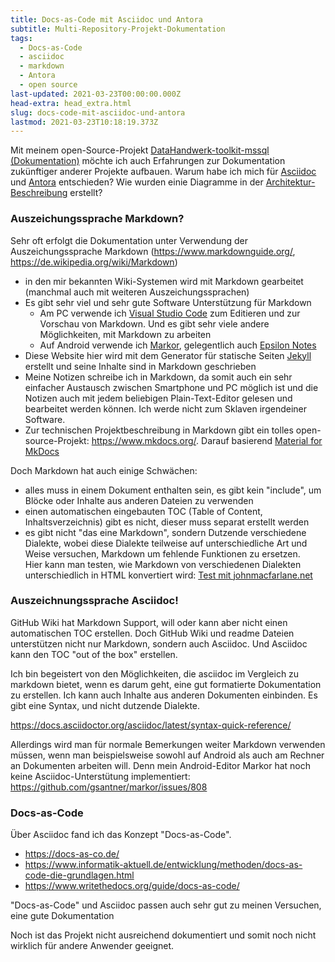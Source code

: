 ```yaml
---
title: Docs-as-Code mit Asciidoc und Antora
subtitle: Multi-Repository-Projekt-Dokumentation
tags:
  - Docs-as-Code
  - asciidoc
  - markdown
  - Antora
  - open source
last-updated: 2021-03-23T00:00:00.000Z
head-extra: head_extra.html
slug: docs-code-mit-asciidoc-und-antora
lastmod: 2021-03-23T10:18:19.373Z
---
```


Mit meinem open-Source-Projekt [DataHandwerk-toolkit-mssql (Dokumentation)](https://datahandwerk.github.io/docs) möchte ich auch Erfahrungen zur Dokumentation zukünftiger anderer Projekte aufbauen. Warum habe ich mich für [Asciidoc](https://docs.asciidoctor.org/asciidoc/latest/syntax-quick-reference/) und [Antora](https://antora.org/) entschieden? Wie wurden einie Diagramme in der [Architektur-Beschreibung](https://datahandwerk.github.io/docs/dhw/0.1.0/arc/architecture.html) erstellt?

### Auszeichungssprache Markdown?

Sehr oft erfolgt die Dokumentation unter Verwendung der Auszeichungssprache Markdown (https://www.markdownguide.org/, https://de.wikipedia.org/wiki/Markdown)

- in den mir bekannten Wiki-Systemen wird mit Markdown gearbeitet (manchmal auch mit weiteren Auszeichungssprachen)
- Es gibt sehr viel und sehr gute Software Unterstützung für Markdown
  - Am PC verwende ich [Visual Studio Code](https://code.visualstudio.com/) zum Editieren und zur Vorschau von Markdown. Und es gibt sehr viele andere Möglichkeiten, mit Markdown zu arbeiten
  - Auf Android verwende ich [Markor](https://gsantner.net/project/markor.html), gelegentlich auch [Epsilon Notes](http://epsilonexpert.com/e/index.php?i=1)
- Diese Website hier wird mit dem Generator für statische Seiten [Jekyll](https://jekyllrb.com/) erstellt und seine Inhalte sind in Markdown geschrieben
- Meine Notizen schreibe ich in Markdown, da somit auch ein sehr einfacher Austausch zwischen Smartphone und PC möglich ist und die Notizen auch mit jedem beliebigen Plain-Text-Editor gelesen und bearbeitet werden können. Ich werde nicht zum Sklaven irgendeiner Software.
- Zur technischen Projektbeschreibung in Markdown gibt ein tolles open-source-Projekt: https://www.mkdocs.org/. Darauf basierend [Material for MkDocs](https://squidfunk.github.io/mkdocs-material/)


Doch Markdown hat auch einige Schwächen:

- alles muss in einem Dokument enthalten sein, es gibt kein "include", um Blöcke oder Inhalte aus anderen Dateien zu verwenden
- einen automatischen eingebauten TOC (Table of Content, Inhaltsverzeichnis) gibt es nicht, dieser muss separat erstellt werden
- es gibt nicht "das eine Markdown", sondern Dutzende verschiedene Dialekte, wobei diese Dialekte teilweise auf unterschiedliche Art und Weise versuchen, Markdown um fehlende Funktionen zu ersetzen.  
  Hier kann man testen, wie Markdown von verschiedenen Dialekten unterschiedlich in HTML konvertiert wird: [Test mit johnmacfarlane.net](https://johnmacfarlane.net/babelmark2/?normalize=1&text=*+A%0A+*+B%0A++*+C%0A+++*+D%0A++++*+E%0A+++++*+F%0A++++++*+G)

### Auszeichnungssprache Asciidoc!

GitHub Wiki hat Markdown Support, will oder kann aber nicht einen automatischen TOC erstellen. Doch GitHub Wiki und readme Dateien unterstützen nicht nur Markdown, sondern auch Asciidoc. Und Asciidoc kann den TOC "out of the box" erstellen.

Ich bin begeistert von den Möglichkeiten, die asciidoc im Vergleich zu markdown bietet, wenn es darum geht, eine gut formatierte Dokumentation zu erstellen. Ich kann auch Inhalte aus anderen Dokumenten einbinden. Es gibt eine Syntax, und nicht dutzende Dialekte.

https://docs.asciidoctor.org/asciidoc/latest/syntax-quick-reference/

Allerdings wird man für normale Bemerkungen weiter Markdown verwenden müssen, wenn man beispielsweise sowohl auf Android als auch am Rechner an Dokumenten arbeiten will. Denn mein Android-Editor Markor hat noch keine Asciidoc-Unterstütung implementiert: https://github.com/gsantner/markor/issues/808

### Docs-as-Code

Über Asciidoc fand ich das Konzept "Docs-as-Code".

- https://docs-as-co.de/
- https://www.informatik-aktuell.de/entwicklung/methoden/docs-as-code-die-grundlagen.html
- https://www.writethedocs.org/guide/docs-as-code/

"Docs-as-Code" und Asciidoc passen auch sehr gut zu meinen Versuchen, eine gute Dokumentation






Noch ist das Projekt nicht ausreichend dokumentiert und somit noch nicht wirklich für andere Anwender geeignet.
